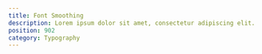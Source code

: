 ```yaml
---
title: Font Smoothing
description: Lorem ipsum dolor sit amet, consectetur adipiscing elit.
position: 902
category: Typography
---
```

